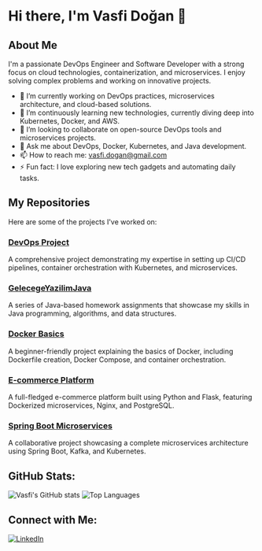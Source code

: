 # Hi there, I'm Vasfi Doğan 👋

## About Me
I'm a passionate DevOps Engineer and Software Developer with a strong focus on cloud technologies, containerization, and microservices. I enjoy solving complex problems and working on innovative projects.

- 🔭 I’m currently working on DevOps practices, microservices architecture, and cloud-based solutions.
- 🌱 I’m continuously learning new technologies, currently diving deep into Kubernetes, Docker, and AWS.
- 👯 I’m looking to collaborate on open-source DevOps tools and microservices projects.
- 💬 Ask me about DevOps, Docker, Kubernetes, and Java development.
- 📫 How to reach me: [vasfi.dogan@gmail.com](mailto:vasfi.dogan@gmail.com)
- ⚡ Fun fact: I love exploring new tech gadgets and automating daily tasks.

## My Repositories
Here are some of the projects I've worked on:

### [DevOps Project](https://github.com/VasfiDOGAN/devops_project)
A comprehensive project demonstrating my expertise in setting up CI/CD pipelines, container orchestration with Kubernetes, and microservices.

### [GelecegeYazilimJava](https://github.com/VasfiDOGAN/GelecegeYazilimJava)
A series of Java-based homework assignments that showcase my skills in Java programming, algorithms, and data structures.

### [Docker Basics](https://github.com/VasfiDOGAN/DockerBasics)
A beginner-friendly project explaining the basics of Docker, including Dockerfile creation, Docker Compose, and container orchestration.

### [E-commerce Platform](https://github.com/VasfiDOGAN/vasfid-ecommerce.git)
A full-fledged e-commerce platform built using Python and Flask, featuring Dockerized microservices, Nginx, and PostgreSQL.

### [Spring Boot Microservices](https://github.com/SaiUpadhyayula/spring-boot-microservices)
A collaborative project showcasing a complete microservices architecture using Spring Boot, Kafka, and Kubernetes.

## GitHub Stats:
![Vasfi's GitHub stats](https://github-readme-stats.vercel.app/api?username=VasfiDOGAN&show_icons=true&theme=radical)
![Top Languages](https://github-readme-stats.vercel.app/api/top-langs/?username=VasfiDOGAN&layout=compact&theme=radical)

## Connect with Me:
[![LinkedIn](https://img.shields.io/badge/LinkedIn-blue?style=for-the-badge&logo=linkedin)](https://www.linkedin.com/in/vasfidogan/)


